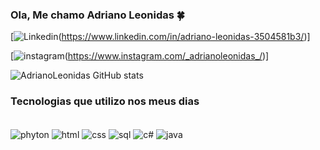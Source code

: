 
### Ola, Me chamo Adriano Leonidas 🍀

[![Linkedin](https://img.shields.io/badge/LinkedIn-0077B5?style=for-the-badge&logo=linkedin&logoColor=white)(https://www.linkedin.com/in/adriano-leonidas-3504581b3/)]

[![instagram](https://img.shields.io/badge/Instagram-E4405F?style=for-the-badge&logo=instagram&logoColor=white)(https://www.instagram.com/_adrianoleonidas_/)]

![AdrianoLeonidas GitHub stats](https://github-readme-stats.vercel.app/api?username=AdrianoLeonidas&show_icons=true&theme=radical)


### Tecnologias que utilizo nos meus dias

<div style = "display: inline_blook"><br/>
<img align= "center" alt ="phyton" src="https://img.shields.io/badge/Python-3776AB?style=for-the-badge&logo=python&logoColor=white">
<img align= "center" alt ="html" src="https://img.shields.io/badge/HTML5-E34F26?style=for-the-badge&logo=html5&logoColor=white ">
<img align= "center" alt ="css" src="https://img.shields.io/badge/CSS-239120?&style=for-the-badge&logo=css3&logoColor=white ">
<img align= "center" alt ="sql" src="https://img.shields.io/badge/MySQL-00000F?style=for-the-badge&logo=mysql&logoColor=white ">
<img align= "center" alt ="c#" src="https://img.shields.io/badge/C%23-239120?style=for-the-badge&logo=c-sharp&logoColor=white ">
<img align= "center" alt ="java" src="https://img.shields.io/badge/JavaScript-F7DF1E?style=for-the-badge&logo=javascript&logoColor=black">
</div>
